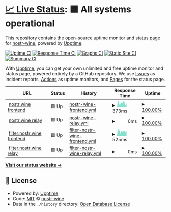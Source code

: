 # [📈 Live Status](https://nostr-wine.github.io/uptime): <!--live status--> **🟩 All systems operational**

This repository contains the open-source uptime monitor and status page for [nostr-wine](https://nostr-wine.github.io/uptime), powered by [Upptime](https://github.com/upptime/upptime).

[![Uptime CI](https://github.com/nostr-wine/uptime/workflows/Uptime%20CI/badge.svg)](https://github.com/nostr-wine/uptime/actions?query=workflow%3A%22Uptime+CI%22)
[![Response Time CI](https://github.com/nostr-wine/uptime/workflows/Response%20Time%20CI/badge.svg)](https://github.com/nostr-wine/uptime/actions?query=workflow%3A%22Response+Time+CI%22)
[![Graphs CI](https://github.com/nostr-wine/uptime/workflows/Graphs%20CI/badge.svg)](https://github.com/nostr-wine/uptime/actions?query=workflow%3A%22Graphs+CI%22)
[![Static Site CI](https://github.com/nostr-wine/uptime/workflows/Static%20Site%20CI/badge.svg)](https://github.com/nostr-wine/uptime/actions?query=workflow%3A%22Static+Site+CI%22)
[![Summary CI](https://github.com/nostr-wine/uptime/workflows/Summary%20CI/badge.svg)](https://github.com/nostr-wine/uptime/actions?query=workflow%3A%22Summary+CI%22)

With [Upptime](https://upptime.js.org), you can get your own unlimited and free uptime monitor and status page, powered entirely by a GitHub repository. We use [Issues](https://github.com/nostr-wine/uptime/issues) as incident reports, [Actions](https://github.com/nostr-wine/uptime/actions) as uptime monitors, and [Pages](https://nostr-wine.github.io/uptime) for the status page.

<!--start: status pages-->
<!-- This summary is generated by Upptime (https://github.com/upptime/upptime) -->
<!-- Do not edit this manually, your changes will be overwritten -->
<!-- prettier-ignore -->
| URL | Status | History | Response Time | Uptime |
| --- | ------ | ------- | ------------- | ------ |
| <img alt="" src="https://icons.duckduckgo.com/ip3/nostr.wine.ico" height="13"> [nostr.wine frontend](https://nostr.wine) | 🟩 Up | [nostr-wine-frontend.yml](https://github.com/nostr-wine/uptime/commits/HEAD/history/nostr-wine-frontend.yml) | <details><summary><img alt="Response time graph" src="./graphs/nostr-wine-frontend/response-time-week.png" height="20"> 373ms</summary><br><a href="https://uptime.nostr.wine/history/nostr-wine-frontend"><img alt="Response time 386" src="https://img.shields.io/endpoint?url=https%3A%2F%2Fraw.githubusercontent.com%2Fnostr-wine%2Fuptime%2FHEAD%2Fapi%2Fnostr-wine-frontend%2Fresponse-time.json"></a><br><a href="https://uptime.nostr.wine/history/nostr-wine-frontend"><img alt="24-hour response time 331" src="https://img.shields.io/endpoint?url=https%3A%2F%2Fraw.githubusercontent.com%2Fnostr-wine%2Fuptime%2FHEAD%2Fapi%2Fnostr-wine-frontend%2Fresponse-time-day.json"></a><br><a href="https://uptime.nostr.wine/history/nostr-wine-frontend"><img alt="7-day response time 373" src="https://img.shields.io/endpoint?url=https%3A%2F%2Fraw.githubusercontent.com%2Fnostr-wine%2Fuptime%2FHEAD%2Fapi%2Fnostr-wine-frontend%2Fresponse-time-week.json"></a><br><a href="https://uptime.nostr.wine/history/nostr-wine-frontend"><img alt="30-day response time 386" src="https://img.shields.io/endpoint?url=https%3A%2F%2Fraw.githubusercontent.com%2Fnostr-wine%2Fuptime%2FHEAD%2Fapi%2Fnostr-wine-frontend%2Fresponse-time-month.json"></a><br><a href="https://uptime.nostr.wine/history/nostr-wine-frontend"><img alt="1-year response time 386" src="https://img.shields.io/endpoint?url=https%3A%2F%2Fraw.githubusercontent.com%2Fnostr-wine%2Fuptime%2FHEAD%2Fapi%2Fnostr-wine-frontend%2Fresponse-time-year.json"></a></details> | <details><summary><a href="https://uptime.nostr.wine/history/nostr-wine-frontend">100.00%</a></summary><a href="https://uptime.nostr.wine/history/nostr-wine-frontend"><img alt="All-time uptime 99.87%" src="https://img.shields.io/endpoint?url=https%3A%2F%2Fraw.githubusercontent.com%2Fnostr-wine%2Fuptime%2FHEAD%2Fapi%2Fnostr-wine-frontend%2Fuptime.json"></a><br><a href="https://uptime.nostr.wine/history/nostr-wine-frontend"><img alt="24-hour uptime 100.00%" src="https://img.shields.io/endpoint?url=https%3A%2F%2Fraw.githubusercontent.com%2Fnostr-wine%2Fuptime%2FHEAD%2Fapi%2Fnostr-wine-frontend%2Fuptime-day.json"></a><br><a href="https://uptime.nostr.wine/history/nostr-wine-frontend"><img alt="7-day uptime 100.00%" src="https://img.shields.io/endpoint?url=https%3A%2F%2Fraw.githubusercontent.com%2Fnostr-wine%2Fuptime%2FHEAD%2Fapi%2Fnostr-wine-frontend%2Fuptime-week.json"></a><br><a href="https://uptime.nostr.wine/history/nostr-wine-frontend"><img alt="30-day uptime 99.87%" src="https://img.shields.io/endpoint?url=https%3A%2F%2Fraw.githubusercontent.com%2Fnostr-wine%2Fuptime%2FHEAD%2Fapi%2Fnostr-wine-frontend%2Fuptime-month.json"></a><br><a href="https://uptime.nostr.wine/history/nostr-wine-frontend"><img alt="1-year uptime 99.87%" src="https://img.shields.io/endpoint?url=https%3A%2F%2Fraw.githubusercontent.com%2Fnostr-wine%2Fuptime%2FHEAD%2Fapi%2Fnostr-wine-frontend%2Fuptime-year.json"></a></details>
| <img alt="" src="https://icons.duckduckgo.com/ip3/nostr.wine.ico" height="13"> [nostr.wine relay](wss://nostr.wine) | 🟩 Up | [nostr-wine-relay.yml](https://github.com/nostr-wine/uptime/commits/HEAD/history/nostr-wine-relay.yml) | <details><summary><img alt="Response time graph" src="./graphs/nostr-wine-relay/response-time-week.png" height="20"> 0ms</summary><br><a href="https://uptime.nostr.wine/history/nostr-wine-relay"><img alt="Response time 0" src="https://img.shields.io/endpoint?url=https%3A%2F%2Fraw.githubusercontent.com%2Fnostr-wine%2Fuptime%2FHEAD%2Fapi%2Fnostr-wine-relay%2Fresponse-time.json"></a><br><a href="https://uptime.nostr.wine/history/nostr-wine-relay"><img alt="24-hour response time 0" src="https://img.shields.io/endpoint?url=https%3A%2F%2Fraw.githubusercontent.com%2Fnostr-wine%2Fuptime%2FHEAD%2Fapi%2Fnostr-wine-relay%2Fresponse-time-day.json"></a><br><a href="https://uptime.nostr.wine/history/nostr-wine-relay"><img alt="7-day response time 0" src="https://img.shields.io/endpoint?url=https%3A%2F%2Fraw.githubusercontent.com%2Fnostr-wine%2Fuptime%2FHEAD%2Fapi%2Fnostr-wine-relay%2Fresponse-time-week.json"></a><br><a href="https://uptime.nostr.wine/history/nostr-wine-relay"><img alt="30-day response time 0" src="https://img.shields.io/endpoint?url=https%3A%2F%2Fraw.githubusercontent.com%2Fnostr-wine%2Fuptime%2FHEAD%2Fapi%2Fnostr-wine-relay%2Fresponse-time-month.json"></a><br><a href="https://uptime.nostr.wine/history/nostr-wine-relay"><img alt="1-year response time 0" src="https://img.shields.io/endpoint?url=https%3A%2F%2Fraw.githubusercontent.com%2Fnostr-wine%2Fuptime%2FHEAD%2Fapi%2Fnostr-wine-relay%2Fresponse-time-year.json"></a></details> | <details><summary><a href="https://uptime.nostr.wine/history/nostr-wine-relay">100.00%</a></summary><a href="https://uptime.nostr.wine/history/nostr-wine-relay"><img alt="All-time uptime 100.00%" src="https://img.shields.io/endpoint?url=https%3A%2F%2Fraw.githubusercontent.com%2Fnostr-wine%2Fuptime%2FHEAD%2Fapi%2Fnostr-wine-relay%2Fuptime.json"></a><br><a href="https://uptime.nostr.wine/history/nostr-wine-relay"><img alt="24-hour uptime 100.00%" src="https://img.shields.io/endpoint?url=https%3A%2F%2Fraw.githubusercontent.com%2Fnostr-wine%2Fuptime%2FHEAD%2Fapi%2Fnostr-wine-relay%2Fuptime-day.json"></a><br><a href="https://uptime.nostr.wine/history/nostr-wine-relay"><img alt="7-day uptime 100.00%" src="https://img.shields.io/endpoint?url=https%3A%2F%2Fraw.githubusercontent.com%2Fnostr-wine%2Fuptime%2FHEAD%2Fapi%2Fnostr-wine-relay%2Fuptime-week.json"></a><br><a href="https://uptime.nostr.wine/history/nostr-wine-relay"><img alt="30-day uptime 100.00%" src="https://img.shields.io/endpoint?url=https%3A%2F%2Fraw.githubusercontent.com%2Fnostr-wine%2Fuptime%2FHEAD%2Fapi%2Fnostr-wine-relay%2Fuptime-month.json"></a><br><a href="https://uptime.nostr.wine/history/nostr-wine-relay"><img alt="1-year uptime 100.00%" src="https://img.shields.io/endpoint?url=https%3A%2F%2Fraw.githubusercontent.com%2Fnostr-wine%2Fuptime%2FHEAD%2Fapi%2Fnostr-wine-relay%2Fuptime-year.json"></a></details>
| <img alt="" src="https://icons.duckduckgo.com/ip3/filter.nostr.wine.ico" height="13"> [filter.nostr.wine frontend](https://filter.nostr.wine) | 🟩 Up | [filter-nostr-wine-frontend.yml](https://github.com/nostr-wine/uptime/commits/HEAD/history/filter-nostr-wine-frontend.yml) | <details><summary><img alt="Response time graph" src="./graphs/filter-nostr-wine-frontend/response-time-week.png" height="20"> 525ms</summary><br><a href="https://uptime.nostr.wine/history/filter-nostr-wine-frontend"><img alt="Response time 513" src="https://img.shields.io/endpoint?url=https%3A%2F%2Fraw.githubusercontent.com%2Fnostr-wine%2Fuptime%2FHEAD%2Fapi%2Ffilter-nostr-wine-frontend%2Fresponse-time.json"></a><br><a href="https://uptime.nostr.wine/history/filter-nostr-wine-frontend"><img alt="24-hour response time 610" src="https://img.shields.io/endpoint?url=https%3A%2F%2Fraw.githubusercontent.com%2Fnostr-wine%2Fuptime%2FHEAD%2Fapi%2Ffilter-nostr-wine-frontend%2Fresponse-time-day.json"></a><br><a href="https://uptime.nostr.wine/history/filter-nostr-wine-frontend"><img alt="7-day response time 525" src="https://img.shields.io/endpoint?url=https%3A%2F%2Fraw.githubusercontent.com%2Fnostr-wine%2Fuptime%2FHEAD%2Fapi%2Ffilter-nostr-wine-frontend%2Fresponse-time-week.json"></a><br><a href="https://uptime.nostr.wine/history/filter-nostr-wine-frontend"><img alt="30-day response time 513" src="https://img.shields.io/endpoint?url=https%3A%2F%2Fraw.githubusercontent.com%2Fnostr-wine%2Fuptime%2FHEAD%2Fapi%2Ffilter-nostr-wine-frontend%2Fresponse-time-month.json"></a><br><a href="https://uptime.nostr.wine/history/filter-nostr-wine-frontend"><img alt="1-year response time 513" src="https://img.shields.io/endpoint?url=https%3A%2F%2Fraw.githubusercontent.com%2Fnostr-wine%2Fuptime%2FHEAD%2Fapi%2Ffilter-nostr-wine-frontend%2Fresponse-time-year.json"></a></details> | <details><summary><a href="https://uptime.nostr.wine/history/filter-nostr-wine-frontend">100.00%</a></summary><a href="https://uptime.nostr.wine/history/filter-nostr-wine-frontend"><img alt="All-time uptime 100.00%" src="https://img.shields.io/endpoint?url=https%3A%2F%2Fraw.githubusercontent.com%2Fnostr-wine%2Fuptime%2FHEAD%2Fapi%2Ffilter-nostr-wine-frontend%2Fuptime.json"></a><br><a href="https://uptime.nostr.wine/history/filter-nostr-wine-frontend"><img alt="24-hour uptime 100.00%" src="https://img.shields.io/endpoint?url=https%3A%2F%2Fraw.githubusercontent.com%2Fnostr-wine%2Fuptime%2FHEAD%2Fapi%2Ffilter-nostr-wine-frontend%2Fuptime-day.json"></a><br><a href="https://uptime.nostr.wine/history/filter-nostr-wine-frontend"><img alt="7-day uptime 100.00%" src="https://img.shields.io/endpoint?url=https%3A%2F%2Fraw.githubusercontent.com%2Fnostr-wine%2Fuptime%2FHEAD%2Fapi%2Ffilter-nostr-wine-frontend%2Fuptime-week.json"></a><br><a href="https://uptime.nostr.wine/history/filter-nostr-wine-frontend"><img alt="30-day uptime 100.00%" src="https://img.shields.io/endpoint?url=https%3A%2F%2Fraw.githubusercontent.com%2Fnostr-wine%2Fuptime%2FHEAD%2Fapi%2Ffilter-nostr-wine-frontend%2Fuptime-month.json"></a><br><a href="https://uptime.nostr.wine/history/filter-nostr-wine-frontend"><img alt="1-year uptime 100.00%" src="https://img.shields.io/endpoint?url=https%3A%2F%2Fraw.githubusercontent.com%2Fnostr-wine%2Fuptime%2FHEAD%2Fapi%2Ffilter-nostr-wine-frontend%2Fuptime-year.json"></a></details>
| <img alt="" src="https://icons.duckduckgo.com/ip3/filter.nostr.wine.ico" height="13"> [filter.nostr.wine relay](wss://filter.nostr.wine) | 🟩 Up | [filter-nostr-wine-relay.yml](https://github.com/nostr-wine/uptime/commits/HEAD/history/filter-nostr-wine-relay.yml) | <details><summary><img alt="Response time graph" src="./graphs/filter-nostr-wine-relay/response-time-week.png" height="20"> 0ms</summary><br><a href="https://uptime.nostr.wine/history/filter-nostr-wine-relay"><img alt="Response time 0" src="https://img.shields.io/endpoint?url=https%3A%2F%2Fraw.githubusercontent.com%2Fnostr-wine%2Fuptime%2FHEAD%2Fapi%2Ffilter-nostr-wine-relay%2Fresponse-time.json"></a><br><a href="https://uptime.nostr.wine/history/filter-nostr-wine-relay"><img alt="24-hour response time 0" src="https://img.shields.io/endpoint?url=https%3A%2F%2Fraw.githubusercontent.com%2Fnostr-wine%2Fuptime%2FHEAD%2Fapi%2Ffilter-nostr-wine-relay%2Fresponse-time-day.json"></a><br><a href="https://uptime.nostr.wine/history/filter-nostr-wine-relay"><img alt="7-day response time 0" src="https://img.shields.io/endpoint?url=https%3A%2F%2Fraw.githubusercontent.com%2Fnostr-wine%2Fuptime%2FHEAD%2Fapi%2Ffilter-nostr-wine-relay%2Fresponse-time-week.json"></a><br><a href="https://uptime.nostr.wine/history/filter-nostr-wine-relay"><img alt="30-day response time 0" src="https://img.shields.io/endpoint?url=https%3A%2F%2Fraw.githubusercontent.com%2Fnostr-wine%2Fuptime%2FHEAD%2Fapi%2Ffilter-nostr-wine-relay%2Fresponse-time-month.json"></a><br><a href="https://uptime.nostr.wine/history/filter-nostr-wine-relay"><img alt="1-year response time 0" src="https://img.shields.io/endpoint?url=https%3A%2F%2Fraw.githubusercontent.com%2Fnostr-wine%2Fuptime%2FHEAD%2Fapi%2Ffilter-nostr-wine-relay%2Fresponse-time-year.json"></a></details> | <details><summary><a href="https://uptime.nostr.wine/history/filter-nostr-wine-relay">100.00%</a></summary><a href="https://uptime.nostr.wine/history/filter-nostr-wine-relay"><img alt="All-time uptime 99.73%" src="https://img.shields.io/endpoint?url=https%3A%2F%2Fraw.githubusercontent.com%2Fnostr-wine%2Fuptime%2FHEAD%2Fapi%2Ffilter-nostr-wine-relay%2Fuptime.json"></a><br><a href="https://uptime.nostr.wine/history/filter-nostr-wine-relay"><img alt="24-hour uptime 100.00%" src="https://img.shields.io/endpoint?url=https%3A%2F%2Fraw.githubusercontent.com%2Fnostr-wine%2Fuptime%2FHEAD%2Fapi%2Ffilter-nostr-wine-relay%2Fuptime-day.json"></a><br><a href="https://uptime.nostr.wine/history/filter-nostr-wine-relay"><img alt="7-day uptime 100.00%" src="https://img.shields.io/endpoint?url=https%3A%2F%2Fraw.githubusercontent.com%2Fnostr-wine%2Fuptime%2FHEAD%2Fapi%2Ffilter-nostr-wine-relay%2Fuptime-week.json"></a><br><a href="https://uptime.nostr.wine/history/filter-nostr-wine-relay"><img alt="30-day uptime 99.73%" src="https://img.shields.io/endpoint?url=https%3A%2F%2Fraw.githubusercontent.com%2Fnostr-wine%2Fuptime%2FHEAD%2Fapi%2Ffilter-nostr-wine-relay%2Fuptime-month.json"></a><br><a href="https://uptime.nostr.wine/history/filter-nostr-wine-relay"><img alt="1-year uptime 99.73%" src="https://img.shields.io/endpoint?url=https%3A%2F%2Fraw.githubusercontent.com%2Fnostr-wine%2Fuptime%2FHEAD%2Fapi%2Ffilter-nostr-wine-relay%2Fuptime-year.json"></a></details>

<!--end: status pages-->

[**Visit our status website →**](https://nostr-wine.github.io/uptime)

## 📄 License

- Powered by: [Upptime](https://github.com/upptime/upptime)
- Code: [MIT](./LICENSE) © [nostr-wine](https://nostr-wine.github.io/uptime)
- Data in the `./history` directory: [Open Database License](https://opendatacommons.org/licenses/odbl/1-0/)
